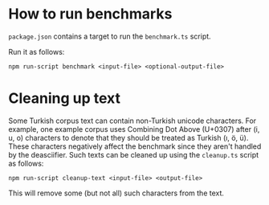 # How to run benchmarks

`package.json` contains a target to run the `benchmark.ts` script.

Run it as follows:

```
npm run-script benchmark <input-file> <optional-output-file>
```

# Cleaning up text

Some Turkish corpus text can contain non-Turkish unicode characters.
For example, one example corpus uses Combining Dot Above (U+0307) after
(i, u, o) characters to denote that they should be treated as Turkish
(ı, ö, ü). These characters negatively affect the benchmark since they
aren't handled by the deasciifier. Such texts can be cleaned up using
the `cleanup.ts` script as follows:

```
npm run-script cleanup-text <input-file> <output-file>
```

This will remove some (but not all) such characters from the text.
